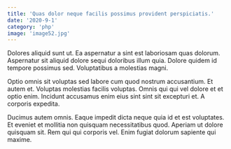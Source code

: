 ```yaml
---
title: 'Quas dolor neque facilis possimus provident perspiciatis.'
date: '2020-9-1'
category: 'php'
image: 'image52.jpg'
---
```


Dolores aliquid sunt ut. Ea aspernatur a sint est laboriosam quas dolorum. Aspernatur sit aliquid dolore sequi doloribus illum quia. Dolore quidem id tempore possimus sed. Voluptatibus a molestias magni.
 Optio omnis sit voluptas sed labore cum quod nostrum accusantium. Et autem et. Voluptas molestias facilis voluptas. Omnis qui qui vel dolore et et optio enim. Incidunt accusamus enim eius sint sint sit excepturi et. A corporis expedita.
 Ducimus autem omnis. Eaque impedit dicta neque quia id et est voluptates. Et eveniet et mollitia non quisquam necessitatibus quod. Aperiam ut dolore quisquam sit. Rem qui qui corporis vel. Enim fugiat dolorum sapiente qui maxime.
